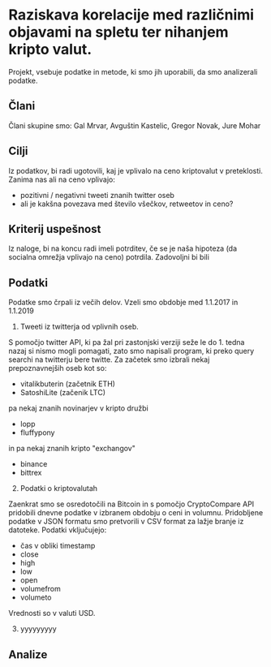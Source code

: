 # Raziskava korelacije med različnimi objavami na spletu ter nihanjem kripto valut. 


Projekt, vsebuje podatke in metode, ki smo jih uporabili, da smo analizerali podatke.

## Člani

Člani skupine smo: Gal Mrvar, Avguštin Kastelic, Gregor Novak, Jure Mohar

## Cilji

Iz podatkov, bi radi ugotovili, kaj je vplivalo na ceno kriptovalut v preteklosti.
Zanima nas ali na ceno vplivajo:

* pozitivni / negativni tweeti znanih twitter oseb
* ali je kakšna povezava med število všečkov, retweetov in ceno?

## Kriterij uspešnost

Iz naloge, bi na koncu radi imeli potrditev, če se je naša hipoteza (da socialna omrežja vplivajo na ceno) potrdila. Zadovoljni bi bili

## Podatki

Podatke smo črpali iz večih delov. Vzeli smo obdobje med 1.1.2017 in 1.1.2019

1. Tweeti iz twitterja od vplivnih oseb.

S pomočjo twitter API, ki pa žal pri zastonjski verziji seže le do 1. tedna nazaj si nismo mogli pomagati, zato smo napisali program, ki preko query searchi na twitterju bere twitte. Za začetek smo izbrali nekaj prepoznavnejših oseb kot so:

* vitalikbuterin (začetnik ETH)
* SatoshiLite (začenik LTC)

pa nekaj znanih novinarjev v kripto družbi

* lopp
* fluffypony

in pa nekaj znanih kripto "exchangov"

* binance
* bittrex

2. Podatki o kriptovalutah

Zaenkrat smo se osredotočili na Bitcoin in s pomočjo CryptoCompare API pridobili dnevne podatke v izbranem obdobju o ceni in volumnu. Pridobljene podatke v JSON formatu smo pretvorili v CSV format za lažje branje iz datoteke. Podatki vključujejo:

* čas v obliki timestamp
* close
* high
* low
* open
* volumefrom
* volumeto

Vrednosti so v valuti USD.

3. yyyyyyyyy

## Analize
